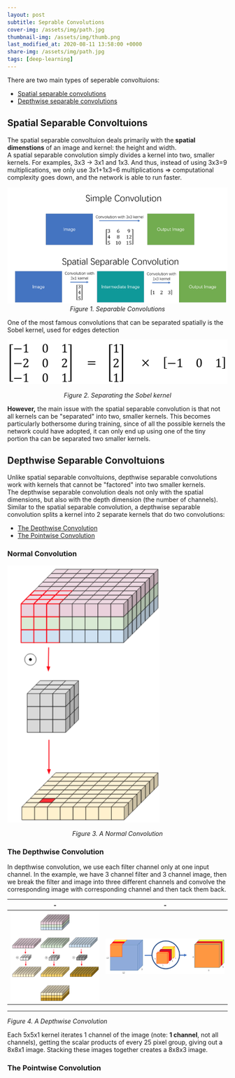 ```yaml
---
layout: post
subtitle: Seprable Convolutions
cover-img: /assets/img/path.jpg
thumbnail-img: /assets/img/thumb.png
last_modified_at: 2020-08-11 13:58:00 +0000
share-img: /assets/img/path.jpg
tags: [deep-learning]
---
```


There are two main types of seperable convoltuions: 
 * [Spatial separable convolutions](#spatial-separable-convolutions)
 * [Depthwise separable convolutions](#depthwise-separable-convolutions)


## Spatial Separable Convoltuions
The spatial separable convoltuion deals primarily with the **spatial dimenstions** of an image and kernel: the height and width.
<br>
A spatial separable convolution simply divides a kernel into two, smaller kernels. For examples, 3x3 -> 3x1 and 1x3. And thus, instead of using 3x3=9 multiplications, we only use 3x1+1x3=6 multiplications => computational complexity goes down, and the network is able to run faster.

<p align="center">
    <img alt="Sperable Conv" src="../../../assets/img/posts/deep-learning/spatial_separable_convs.png">
    <br>
        <em>Figure 1. Separable Convolutions</em>
</p>


One of the most famous convolutions that can be separated spatially is the Sobel kernel, used for edges detection

![Sobel kernel](../../../assets/img/posts/deep-learning/sobel_kernel.png "Sobel kernel")
<p align="center"><em>Figure 2. Separating the Sobel kernel</em></p>

**However,** the main issue with the spatial separable convolution is that not all kernels can be "separated" into two, smaller kernels. This becomes particularly bothersome during training, since of all the possible kernels the network could have adopted, it can only end up using one of the tiny portion tha can be separated two smaller kernels.

## Depthwise Separable Convoltuions
Unlike spatial separable convoltuions, depthwise separable convolutions work with kernels that cannot be "factored" into two smaller kernels.<br>
The depthwise separable convolution deals not only with the spatial dimensions, but also with the depth dimension (the number of channels). <br>
Similar to the spatial separable convolution, a depthwise separable convolution splits a kernel into 2 separate kernels that do two convolutions:
 * [The Depthwise Convolution](#the-depthwise-covolution)
 * [The Pointwise Convolution](#the-pointwise-convolution)

### Normal Convolution
![Normal Conv](../../../assets/img/posts/deep-learning/normal_conv.png)
<p align="center"><em>Figure 3. A Normal Convolution</em></p>

### The Depthwise Convolution
In depthwise convolution, we use each filter channel only at one input channel. In the example, we have 3 channel filter and 3 channel image, then we break the filter and image into three different channels and convolve the corresponding image with corresponding channel and then tack them back.

|-|-|
|---|---|
|![](../../../assets/img/posts/deep-learning/depthwise_conv.png)|![](../../../assets/img/posts/deep-learning/depthwise_conv_2.png)|
----
<p algin="center"><em>Figure 4. A Depthwise Convolution</em>
</p>

Each 5x5x1 kernel iterates 1 channel of the image (note: **1 channel**, not all channels), getting the scalar products of every 25 pixel group, giving out a 8x8x1 image. Stacking these images together creates a 8x8x3 image.

### The Pointwise Convolution
